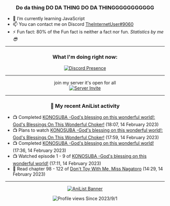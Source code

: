 <div align="center">

### Do da thing DO DA THING DO DA THINGGGGGGGGGGG
</div>

- 🌱 I’m currently learning JavaScript
- 📫 You can contact me on Discord [TheInternetUser#9060](https://discord.com/users/534117072796385300)
- ⚡ Fun fact: 80% of the Fun fact is neither a fact nor fun. _Statistics by me 😎_
<hr>

<div align="center">

### What I'm doing right now:
[![Discord Presence](https://lanyard.cnrad.dev/api/534117072796385300)](https://discord.com/users/534117072796385300)
<hr>

join my server it's open for all <br>
[![Server Invite](https://invidget.switchblade.xyz/bfYgVHxrSs)](https://discord.gg/bfYgVHxrSs)

<hr>
  
### 🌸 My recent AniList activity

</div>

<!-- ANILIST_ACTIVITY:start -->

-   📺 Completed [KONOSUBA -God's blessing on this wonderful world!: God's Blessings On This Wonderful Choker!](https://anilist.co/anime/21574) (18:07, 14 February 2023)
-   📺 Plans to watch [KONOSUBA -God's blessing on this wonderful world!: God's Blessings On This Wonderful Choker!](https://anilist.co/anime/21574) (17:59, 14 February 2023)
-   📺 Completed [KONOSUBA -God's blessing on this wonderful world!](https://anilist.co/anime/21202) (17:36, 14 February 2023)
-   📺 Watched episode 1 - 9 of [KONOSUBA -God's blessing on this wonderful world!](https://anilist.co/anime/21202) (17:11, 14 February 2023)
-   📖 Read chapter 98 - 122 of [Don't Toy With Me, Miss Nagatoro](https://anilist.co/manga/100664) (14:29, 14 February 2023)

<!-- ANILIST_ACTIVITY:end -->
<hr>

<div align="center">

[![AniList Banner](https://img.anili.st/User/929966)](https://anilist.co/user/TheInternetUser)

![Profile views](https://gpvc.arturio.dev/TheInternetUse7) Since 2023/9/1

</div>
